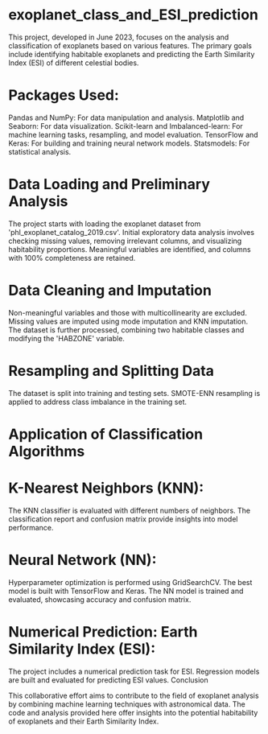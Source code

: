 # exoplanet_class_and_ESI_prediction
This project, developed in June 2023, focuses on the analysis and classification of exoplanets based on various features. The primary goals include identifying habitable exoplanets and predicting the Earth Similarity Index (ESI) of different celestial bodies.

# Packages Used:
Pandas and NumPy: For data manipulation and analysis.
Matplotlib and Seaborn: For data visualization.
Scikit-learn and Imbalanced-learn: For machine learning tasks, resampling, and model evaluation.
TensorFlow and Keras: For building and training neural network models.
Statsmodels: For statistical analysis.

# Data Loading and Preliminary Analysis
The project starts with loading the exoplanet dataset from 'phl_exoplanet_catalog_2019.csv'.
Initial exploratory data analysis involves checking missing values, removing irrelevant columns, and visualizing habitability proportions.
Meaningful variables are identified, and columns with 100% completeness are retained.

# Data Cleaning and Imputation
Non-meaningful variables and those with multicollinearity are excluded.
Missing values are imputed using mode imputation and KNN imputation.
The dataset is further processed, combining two habitable classes and modifying the 'HABZONE' variable.

# Resampling and Splitting Data
The dataset is split into training and testing sets.
SMOTE-ENN resampling is applied to address class imbalance in the training set.

# Application of Classification Algorithms

# K-Nearest Neighbors (KNN):
The KNN classifier is evaluated with different numbers of neighbors.
The classification report and confusion matrix provide insights into model performance.

# Neural Network (NN):
Hyperparameter optimization is performed using GridSearchCV.
The best model is built with TensorFlow and Keras.
The NN model is trained and evaluated, showcasing accuracy and confusion matrix.

# Numerical Prediction: Earth Similarity Index (ESI):
The project includes a numerical prediction task for ESI.
Regression models are built and evaluated for predicting ESI values.
Conclusion

This collaborative effort aims to contribute to the field of exoplanet analysis by combining machine learning techniques with astronomical data. The code and analysis provided here offer insights into the potential habitability of exoplanets and their Earth Similarity Index.
